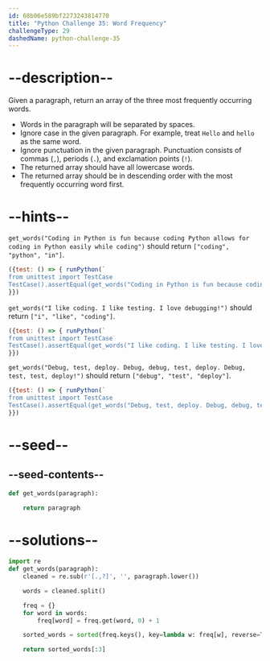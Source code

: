 ```yaml
---
id: 68b06e589bf2273243814770
title: "Python Challenge 35: Word Frequency"
challengeType: 29
dashedName: python-challenge-35
---
```


# --description--

Given a paragraph, return an array of the three most frequently occurring words.

- Words in the paragraph will be separated by spaces.
- Ignore case in the given paragraph. For example, treat `Hello` and `hello` as the same word.
- Ignore punctuation in the given paragraph. Punctuation consists of commas (`,`), periods (`.`), and exclamation points (`!`).
- The returned array should have all lowercase words.
- The returned array should be in descending order with the most frequently occurring word first.

# --hints--

`get_words("Coding in Python is fun because coding Python allows for coding in Python easily while coding")` should return `["coding", "python", "in"]`.

```js
({test: () => { runPython(`
from unittest import TestCase
TestCase().assertEqual(get_words("Coding in Python is fun because coding Python allows for coding in Python easily while coding"), ["coding", "python", "in"])`)
}})
```

`get_words("I like coding. I like testing. I love debugging!")` should return `["i", "like", "coding"]`.

```js
({test: () => { runPython(`
from unittest import TestCase
TestCase().assertEqual(get_words("I like coding. I like testing. I love debugging!"), ["i", "like", "coding"])`)
}})
```

`get_words("Debug, test, deploy. Debug, debug, test, deploy. Debug, test, test, deploy!")` should return `["debug", "test", "deploy"]`.

```js
({test: () => { runPython(`
from unittest import TestCase
TestCase().assertEqual(get_words("Debug, test, deploy. Debug, debug, test, deploy. Debug, test, test, deploy!"), ["debug", "test", "deploy"])`)
}})
```

# --seed--

## --seed-contents--

```py
def get_words(paragraph):

    return paragraph
```

# --solutions--

```py
import re
def get_words(paragraph):
    cleaned = re.sub(r'[.,?]', '', paragraph.lower())

    words = cleaned.split()

    freq = {}
    for word in words:
        freq[word] = freq.get(word, 0) + 1

    sorted_words = sorted(freq.keys(), key=lambda w: freq[w], reverse=True)

    return sorted_words[:3]
```
